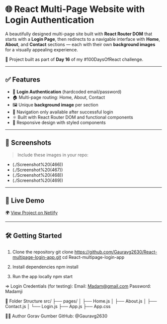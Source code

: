# 🌐 React Multi-Page Website with Login Authentication

A beautifully designed multi-page site built with **React Router DOM** that starts with a **Login Page**, then redirects to a navigable interface with **Home**, **About**, and **Contact** sections — each with their own **background images** for a visually appealing experience.

🎯 Project built as part of **Day 16** of my #100DaysOfReact challenge.

---

## ✅ Features

- 🔐 **Login Authentication** (hardcoded email/password)
- 🏠 Multi-page routing: Home, About, Contact
- 🖼️ Unique **background image** per section
- 🚀 Navigation only available after successful login
- ⚛️ Built with React Router DOM and functional components
- 🎨 Responsive design with styled components

---

## 📸 Screenshots

> Include these images in your repo:
- (./Screenshot%20(466))
- (./Screenshot%20(467))
- (./Screenshot%20(468))
- (./Screenshot%20(469))

---

## 🔗 Live Demo

🌍 [View Project on Netlify](https://your-live-link.netlify.app)

---

## 🛠️ Getting Started

###
1. Clone the repository
git clone https://github.com/Gauravg2630/React-multipage-login-app.git
cd React-multipage-login-app

2. Install dependencies
npm install

3. Run the app locally
npm start

=> Login Credentials (for testing):
       Email: Madam@gmail.com
       Password: Madamji

📁 Folder Structure
src/
├── pages/
│   ├── Home.js
│   ├── About.js
│   ├── Contact.js
│   └── Login.js
├── App.js
├── App.css

👨‍💻 Author
Gorav Gumber
GitHub: @Gauravg2630

